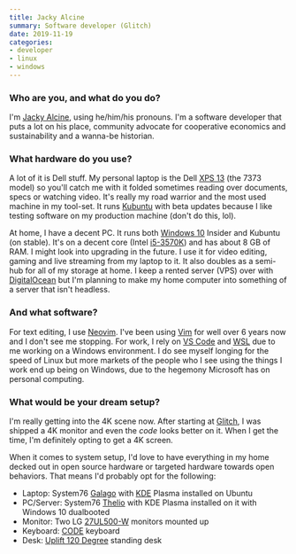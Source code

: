 ```yaml
---
title: Jacky Alcine
summary: Software developer (Glitch) 
date: 2019-11-19
categories:
- developer 
- linux
- windows
---
```


### Who are you, and what do you do?

I'm [Jacky Alcine](https://jacky.wtf/ "Jacky's website."), using he/him/his pronouns. I'm a software developer that puts a lot on his place, community advocate for cooperative economics and sustainability and a wanna-be historian.

### What hardware do you use?

A lot of it is Dell stuff. My personal laptop is the Dell [XPS 13][xps-13] (the 7373 model) so you'll catch me with it folded sometimes reading over documents, specs or watching video. It's really my road warrior and the most used machine in my tool-set. It runs [Kubuntu][] with beta updates because I like testing software on my production machine (don't do this, lol).

At home, I have a decent PC. It runs both [Windows 10][windows-10] Insider and Kubuntu (on stable). It's on a decent core (Intel [i5-3570K][core-i5-3570k]) and has about 8 GB of RAM. I might look into upgrading in the future. I use it for video editing, gaming and live streaming from my laptop to it. It also doubles as a semi-hub for all of my storage at home. I keep a rented server (VPS) over with [DigitalOcean][] but I'm planning to make my home computer into something of a server that isn't headless.

### And what software?

For text editing, I use [Neovim][]. I've been using [Vim][] for well over 6 years now and I don't see me stopping. For work, I rely on [VS Code][visual-studio-code] and [WSL][windows-subsystem-for-linux] due to me working on a Windows environment. I do see myself longing for the speed of Linux but more markets of the people who I see using the things I work end up being on Windows, due to the hegemony Microsoft has on personal computing.

### What would be your dream setup?

I'm really getting into the 4K scene now. After starting at [Glitch][glitch.3], I was shipped a 4K monitor and even the _code_ looks better on it. When I get the time, I'm definitely opting to get a 4K screen.

When it comes to system setup, I'd love to have everything in my home decked out in open source hardware or targeted hardware towards open behaviors. That means I'd probably opt for the following:

- Laptop: System76 [Galago][galago-pro] with [KDE][] Plasma installed on Ubuntu
- PC/Server: System76 [Thelio][] with KDE Plasma installed on it with Windows 
10 dualbooted
- Monitor: Two LG [27UL500-W][27ul500-w] monitors mounted up
- Keyboard: [CODE][] keyboard
- Desk: [Uplift 120 Degree][v2] standing desk

[27ul500-w]: https://www.lg.com/us/monitors/lg-27UL500-W "A 27 inch 4K monitor."
[code]: https://codekeyboards.com/ "A mechanical keyboard."
[core-i5-3570k]: https://ark.intel.com/content/www/us/en/ark/products/65520/intel-core-i53570k-processor-6m-cache-up-to-3-80-ghz.html "A CPU."
[digitalocean]: https://www.digitalocean.com/ "An SSD-based web hosting service."
[galago-pro]: https://system76.com/laptops/galago "A 14 inch PC laptop."
[glitch.3]: https://glitch.com/ "A web-based IDE."
[kde]: https://kde.org/ "A graphical environment for *nix operating systems."
[kubuntu]: https://www.kubuntu.org/ "A version of Ubuntu that uses KDE instead of GNOME."
[neovim]: https://neovim.io/ "A refactored vim."
[thelio]: https://system76.com/desktops "A desktop PC."
[v2]: https://www.upliftdesk.com/uplift-v2-standing-desk-v2-or-v2-commercial/ "A standing desk."
[vim]: https://www.vim.org/ "A command-line text editor."
[visual-studio-code]: https://code.visualstudio.com/ "A development IDE."
[windows-10]: https://en.wikipedia.org/wiki/Windows_10 "An operating system."
[windows-subsystem-for-linux]: https://learn.microsoft.com/windows/wsl/about "A Linux environment for Windows."
[xps-13]: https://www.dell.com/en-us/shop/cty/pdp/spd/xps-13-9333 "A 13 inch PC laptop."

